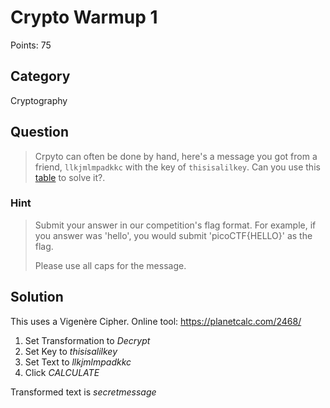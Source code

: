 # Crypto Warmup 1
Points: 75

## Category
Cryptography

## Question
>Crpyto can often be done by hand, here's a message you got from a friend, `llkjmlmpadkkc` with the key of `thisisalilkey`. Can you use this [table](files/table.txt) to solve it?. 

### Hint
>Submit your answer in our competition's flag format. For example, if you answer was 'hello', you would submit 'picoCTF{HELLO}' as the flag.
>
>Please use all caps for the message.

## Solution
This uses a Vigenère Cipher. Online tool: https://planetcalc.com/2468/

1. Set Transformation to _Decrypt_
2. Set Key to _thisisalilkey_
3. Set Text to _llkjmlmpadkkc_
4. Click _CALCULATE_

Transformed text is _secretmessage_

